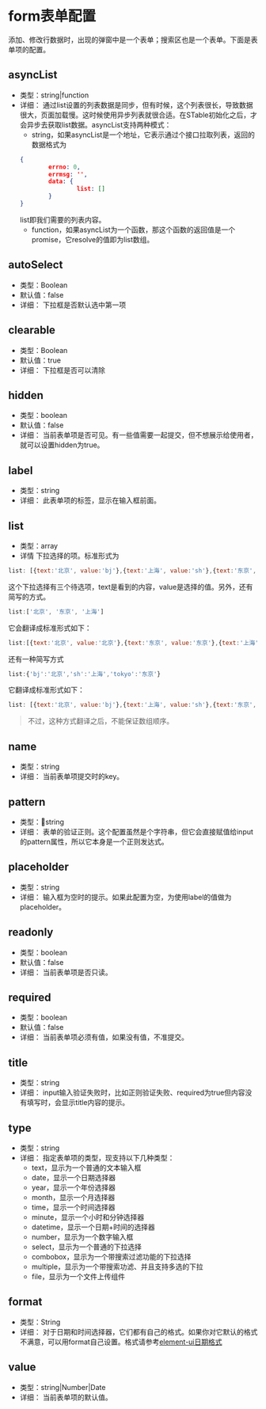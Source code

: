 # form表单配置
添加、修改行数据时，出现的弹窗中是一个表单；搜索区也是一个表单。下面是表单项的配置。

## asyncList
* 类型：string|function
* 详细：
通过list设置的列表数据是同步，但有时候，这个列表很长，导致数据很大，页面加载慢。这时候使用异步列表就很合适。在STable初始化之后，才会异步去获取list数据。asyncList支持两种模式：
	* string，如果asyncList是一个地址，它表示通过个接口拉取列表，返回的数据格式为
	```json
	{
			errno: 0,
			errmsg: '',
			data: {
					list: []
			}
	}
	```
	list即我们需要的列表内容。
	* function，如果asyncList为一个函数，那这个函数的返回值是一个promise，它resolve的值即为list数组。

## autoSelect
* 类型：Boolean
* 默认值：false
* 详细：
下拉框是否默认选中第一项

## clearable
* 类型：Boolean
* 默认值：true
* 详细：
下拉框是否可以清除


## hidden
* 类型：boolean
* 默认值：false
* 详细：
当前表单项是否可见。有一些值需要一起提交，但不想展示给使用者，就可以设置hidden为true。

## label
* 类型：string
* 详细：
此表单项的标签，显示在输入框前面。

## list
* 类型：array
* 详情
下拉选择的项。标准形式为
```javascript
list: [{text:'北京', value:'bj'},{text:'上海', value:'sh'},{text:'东京', value:'tokyo'}]
```
这个下拉选择有三个待选项，text是看到的内容，value是选择的值。另外，还有简写的方式。
```javascript
list:['北京', '东京', '上海']
```
它会翻译成标准形式如下：
```javascript
list:[{text:'北京', value:'北京'},{text:'东京', value:'东京'},{text:'上海', value:'上海'}]
```
还有一种简写方式
```javascript
list:{'bj':'北京','sh':'上海','tokyo':'东京'}
```
它翻译成标准形式如下：
```javascript
list: [{text:'北京', value:'bj'},{text:'上海', value:'sh'},{text:'东京', value:'tokyo'}]
```
> 不过，这种方式翻译之后，不能保证数组顺序。

## name
* 类型：string
* 详细：
当前表单项提交时的key。

## pattern
* 类型：string
* 详细：
表单的验证正则。这个配置虽然是个字符串，但它会直接赋值给input的pattern属性，所以它本身是一个正则发达式。

## placeholder
* 类型：string
* 详细：
输入框为空时的提示。如果此配置为空，为使用label的值做为placeholder。

## readonly
* 类型：boolean
* 默认值：false
* 详细：
当前表单项是否只读。

## required
* 类型：boolean
* 默认值：false
* 详细：
当前表单项必须有值，如果没有值，不准提交。

## title
* 类型：string
* 详细：
input输入验证失败时，比如正则验证失败、required为true但内容没有填写时，会显示title内容的提示。

## type
* 类型：string
* 详细：
指定表单项的类型，现支持以下几种类型：
	* text，显示为一个普通的文本输入框
	* date，显示一个日期选择器
	* year，显示一个年份选择器
	* month，显示一个月选择器
	* time，显示一个时间选择器
	* minute，显示一个小时和分钟选择器
	* datetime，显示一个日期+时间的选择器
	* number，显示为一个数字输入框
	* select，显示为一个普通的下拉选择
	* combobox，显示为一个带搜索过滤功能的下拉选择
	* multiple，显示为一个带搜索功滤、并且支持多选的下拉
	* file，显示为一个文件上传组件

## format
* 类型：String
* 详细：
对于日期和时间选择器，它们都有自己的格式。如果你对它默认的格式不满意，可以用format自己设置。格式请参考[element-ui日期格式](http://element.eleme.io/#/zh-CN/component/date-picker#ri-qi-ge-shi)

## value
* 类型：string|Number|Date
* 详细：
当前表单项的默认值。

